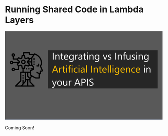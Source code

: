 # Running Shared Code in Lambda Layers

![Banner](https://github.com/allanchua101/serverless-ninja/blob/master/docs/006-ai-apis/Banner.png)

Coming Soon!
